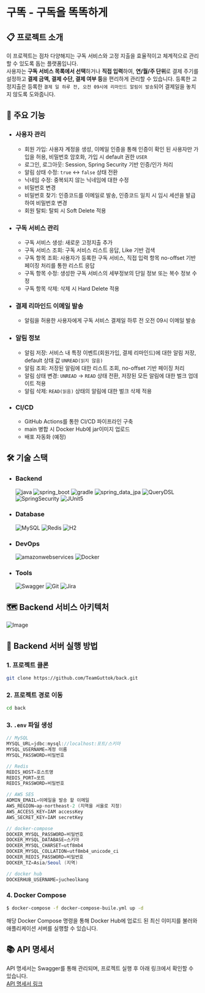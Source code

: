 # 구똑 - 구독을 똑똑하게

## 📋 프로젝트 소개

이 프로젝트는 점차 다양해지는 구독 서비스와 고정 지출을 효율적이고 체계적으로 관리할 수 있도록 돕는 플랫폼입니다.   
사용자는 **구독 서비스 목록에서 선택**하거나 **직접 입력**하여, **연/월/주 단위**로 결제 주기를 설정하고 **결제 금액, 결제 수단, 결제 여부 등**을 편리하게 관리할 수 있습니다. 등록한 고정지출은 등록한 `결제 일 하루 전, 오전 09시에 리마인드 알림이 발송`되어 결제일을 놓치지 않도록 도와줍니다.   

## 📌 주요 기능

- ### 사용자 관리
  - 회원 가입: 사용자 계정을 생성, 이메일 인증을 통해 인증이 확인 된 사용자만 가입을 허용, 비밀번호 암호화, 가입 시 default 권한 `USER`
  - 로그인, 로그아웃: Session, Spring Security 기반 인증/인가 처리
  - 알림 상태 수정: `true` ↔ `false` 상태 전환
  - 닉네임 수정: 중복되지 않는 닉네임에 대한 수정
  - 비밀번호 변경
  - 비밀번호 찾기: 인증코드를 이메일로 발송, 인증코드 일치 시 임시 세션을 발급하여 비밀번호 변경
  - 회원 탈퇴: 탈퇴 시 Soft Delete 적용
 
- ### 구독 서비스 관리
  - 구독 서비스 생성: 새로운 고정지출 추가
  - 구독 서비스 조회: 구독 서비스 리스트 응답, Like 기반 검색
  - 구독 항목 조회: 사용자가 등록한 구독 서비스, 직접 입력 항목 no-offset 기반 페이징 처리를 통한 리스트 응답
  - 구독 항목 수정: 생성한 구독 서비스의 세부정보의 단일 정보 또는 복수 정보 수정
  - 구독 항목 삭제: 삭제 시 Hard Delete 적용

- ### 결제 리마인드 이메일 발송
  - 알림을 허용한 사용자에게 구독 서비스 결제일 하루 전 오전 09시 이메일 발송

- ### 알림 정보
  - 알림 저장: 서비스 내 특정 이벤트(회원가입, 결제 리마인드)에 대한 알림 저장, default 상태 값 `UNREAD(읽지 않음)`
  - 알림 조회: 저장된 알림에 대한 리스트 조회, no-offset 기반 페이징 처리
  - 알림 상태 변경: `UNREAD` → `READ` 상태 전환, 저장된 모든 알림에 대한 벌크 업데이트 적용
  - 알림 삭제: `READ(읽음)` 상태의 알림에 대한 벌크 삭제 적용
 
- ### CI/CD
  - GitHub Actions를 통한 CI/CD 파이프라인 구축
  - main 병합 시 Docker Hub에 jar이미지 업로드
  - 배포 자동화 (예정)
 
## 🛠️ 기술 스택

- ### Backend
  <img src="https://img.shields.io/badge/java-007396?style=for-the-badge&logo=java&logoColor=white" alt="java">
  <img src="https://img.shields.io/badge/spring_boot-6DB33F?style=for-the-badge&logo=springboot&logoColor=white" alt="spring_boot">
  <img src="https://img.shields.io/badge/gradle-02303A?style=for-the-badge&logo=gradle&logoColor=white" alt="gradle">
  <img src="https://img.shields.io/badge/spring_data_jpa-6DB33F?style=for-the-badge&logo=spring&logoColor=white" alt="spring_data_jpa">
  <img src="https://img.shields.io/badge/QueryDSL-3C87C9?style=for-the-badge&logo=queryDSL&logoColor=white" alt="QueryDSL">
  <img src="https://img.shields.io/badge/Spring_Security-%6DB33F.svg?style=for-the-badge&logo=SpringSecurity&logoColor=white" alt="SpringSecurity">
  <img src="https://img.shields.io/badge/JUnit5-25A162?style=for-the-badge&logo=JUnit5&logoColor=white" alt="JUnit5">

- ### Database
  <img src="https://img.shields.io/badge/MySQL-4479A1?style=for-the-badge&logo=MySQL&logoColor=white" alt="MySQL">
  <img src="https://img.shields.io/badge/Redis-FF4438?style=for-the-badge&logo=Redis&logoColor=white" alt="Redis">
  <img src="https://img.shields.io/badge/H2-0107AF?style=for-the-badge&logo=H2&logoColor=white" alt="H2">

- ### DevOps
  <img src="https://img.shields.io/badge/AWS-232F3E?style=for-the-badge&logo=AmazonWebServices&logoColor=white" alt="amazonwebservices">
  <img src="https://img.shields.io/badge/Docker-2496ED?style=for-the-badge&logo=Docker&logoColor=white" alt="Docker">

- ### Tools
  <img src="https://img.shields.io/badge/Swagger-85EA2D?style=for-the-badge&logo=Swagger&logoColor=white" alt="Swagger">
  <img src="https://img.shields.io/badge/Git-F05032?style=for-the-badge&logo=Git&logoColor=white" alt="Git">
  <img src="https://img.shields.io/badge/Jira-0052CC?style=for-the-badge&logo=Jira&logoColor=white" alt="Jira">

## 🗺 Backend 서비스 아키텍처
![Image](https://github.com/user-attachments/assets/92c1d8f3-2d91-4a44-9495-8459b3797b52)

## 🚀 Backend 서버 실행 방법

### 1. 프로젝트 클론

```bash
git clone https://github.com/TeamGuttok/back.git
```

### 2. 프로젝트 경로 이동

```bash
cd back
```

### 3. `.env` 파일 생성
```java
// MySQL
MYSQL_URL=jdbc:mysql://localhost:포트/스키마
MYSQL_USERNAME=계정 이름
MYSQL_PASSWORD=비밀번호

// Redis
REDIS_HOST=호스트명
REDIS_PORT=포트
REDIS_PASSWORD=비밀번호

// AWS SES
ADMIN_EMAIL=이메일을 발송 할 이메일
AWS_REGION=ap-northeast-2 (지역을 서울로 지정)
AWS_ACCESS_KEY=IAM accessKey
AWS_SECRET_KEY=IAM secretKey

// docker-compose
DOCKER_MYSQL_PASSWORD=비밀번호
DOCKER_MYSQL_DATABASE=스키마
DOCKER_MYSQL_CHARSET=utf8mb4
DOCKER_MYSQL_COLLATION=utf8mb4_unicode_ci
DOCKER_REDIS_PASSWORD=비밀번호
DOCKER_TZ=Asia/Seoul (지역)

// docker hub
DOCKERHUB_USERNAME=jucheolkang
```

### 4. Docker Compose
```bash
$ docker-compose -f docker-compose-buile.yml up -d
```
해당 Docker Compose 명령을 통해 Docker Hub에 업로드 된 최신 이미지를 불러와 애플리케이션 서버를 실행할 수 있습니다.

## 📚 API 명세서
API 명세서는 Swagger를 통해 관리되며, 프로젝트 실행 후 아래 링크에서 확인할 수 있습니다.   
[API 명세서 링크](http://localhost:8080/swagger-ui/index.html)
